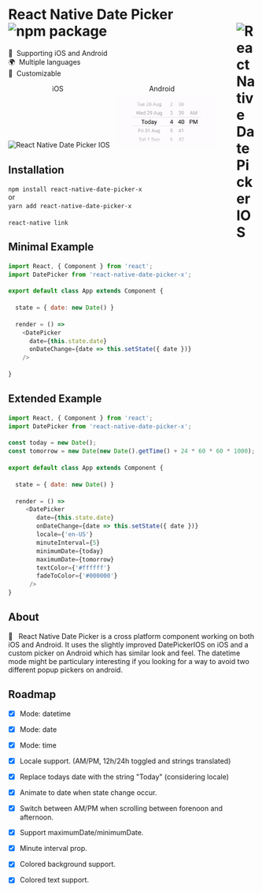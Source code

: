 # React Native Date Picker &nbsp;&nbsp; ![npm package](https://badge.fury.io/js/react-native-date-picker-x.svg) <img src="https://www.iconsdb.com/icons/preview/soylent-red/new-badge-xxl.png" alt="React Native Date Picker IOS" width="40dp" style="float:right"/>


<!-- 
[![Monthly download](https://img.shields.io/npm/dm/react-native-date-picker-x.svg)](https://img.shields.io/npm/dm/react-native-date-picker-x.svg)
[![Total downloads](https://img.shields.io/npm/dt/react-native-date-picker-x.svg)](https://img.shields.io/npm/dt/react-native-date- picker-x.svg) -->

📱 &nbsp;Supporting iOS and Android <br>
🌍 &nbsp;Multiple languages<br>
🎨 &nbsp;Customizable<br>

<div>
<div style="width:40%;float:left; text-align:center; margin-bottom:5px">iOS</div> <div style="width:40%;float:left; text-align:center;margin-bottom:5px; margin-left:10px">Android</div>
<img src="https://facebook.github.io/react-native/docs/assets/DatePickerIOS/maximumDate.gif" alt="React Native Date Picker IOS" width="40%" />
<img src="docs/react-native-date-picker-android.gif" alt="React Native Date Picker Android" width="40%" style="margin-left:10px" />
</div>

## Installation

`npm install react-native-date-picker-x ` 
<br>
or <br>
`yarn add react-native-date-picker-x`
<br>
<br>
`react-native link `


## Minimal Example

```js
import React, { Component } from 'react';
import DatePicker from 'react-native-date-picker-x';

export default class App extends Component {

  state = { date: new Date() }

  render = () =>
    <DatePicker
      date={this.state.date}
      onDateChange={date => this.setState({ date })}
    />

}

```

## Extended Example

```js
import React, { Component } from 'react';
import DatePicker from 'react-native-date-picker-x';

const today = new Date();
const tomorrow = new Date(new Date().getTime() + 24 * 60 * 60 * 1000); 

export default class App extends Component {

  state = { date: new Date() }

  render = () =>
     <DatePicker
        date={this.state.date}
        onDateChange={date => this.setState({ date })}
        locale={'en-US'}
        minuteInterval={5}
        minimumDate={today}
        maximumDate={tomorrow}
        textColor={'#ffffff'}
        fadeToColor={'#000000'}
      />
}

```


## About
📅 &nbsp; React Native Date Picker is a cross platform component working on both iOS and Android. It uses the slightly improved DatePickerIOS on iOS and a custom picker on Android which has similar look and feel. The datetime mode might be particulary interesting if you looking for a way to avoid two different popup pickers on android. 


## Roadmap
- [x] Mode: datetime
- [x] Mode: date
- [x] Mode: time
- [x] Locale support. (AM/PM, 12h/24h toggled and strings translated) 
- [x] Replace todays date with the string "Today" (considering locale)
- [x] Animate to date when state change occur. 
- [x] Switch between AM/PM when scrolling between forenoon and afternoon.
- [x] Support maximumDate/minimumDate.
- [x] Minute interval prop.
- [x] Colored background support.
- [x] Colored text support.


<!--
## TODO EXTRA
- [ ] Transparent background support. (Probably need to include transparent gradient).
- [ ] Screen recordings
- [ ] Gray out max/min values. 
- [ ] Align text to right.
-->

